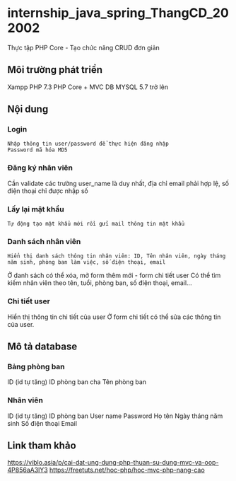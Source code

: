 # internship_java_spring_ThangCD_202002
Thực tập PHP Core - Tạo chức năng CRUD đơn giản

## Môi trường phát triển
Xampp PHP 7.3
PHP Core + MVC
DB MYSQL 5.7 trở lên

## Nội dung

### Login	
	Nhập thông tin user/password để thực hiện đăng nhập
	Password mã hóa MD5

### Đăng ký nhân viên
  Cần validate các trường user_name là duy nhất, địa chỉ email phải hợp lệ, số điện thoại chỉ được nhập số

### Lấy lại mật khẩu	
	Tự động tạo mật khẩu mới rồi gửi mail thông tin mật khẩu

### Danh sách nhân viên	
	Hiển thị danh sách thông tin nhân viên: ID, Tên nhân viên, ngày tháng năm sinh, phòng ban làm việc, số điện thoại, email
  Ở danh sách có thể xóa, mở form thêm mới - form chi tiết user
  Có thể tìm kiếm nhân viên theo tên, tuổi, phòng ban, số điện thoại, email...
  
### Chi tiết user
  Hiển thị thông tin chi tiết của user
  Ở form chi tiết có thể sửa các thông tin của user.
  
## Mô tả database

### Bảng phòng ban
  ID (id tự tăng)
  ID phòng ban cha
  Tên phòng ban
  
### Nhân viên
  ID (id tự tăng)
  ID phòng ban
  User name
  Password
  Họ tên
  Ngày tháng năm sinh
  Số điện thoại
  Email

## Link tham khảo
https://viblo.asia/p/cai-dat-ung-dung-php-thuan-su-dung-mvc-va-oop-4P856aA3lY3
https://freetuts.net/hoc-php/hoc-mvc-php-nang-cao
